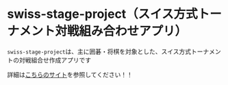 # swiss-stage-project（スイス方式トーナメント対戦組み合わせアプリ）

`swiss-stage-project`は、主に囲碁・将棋を対象とした、スイス方式トーナメントの対戦組合せ作成アプリです

詳細は[こちらのサイト](https://takashi-ebina.github.io/swiss-stage-project/)を参照してください！！
